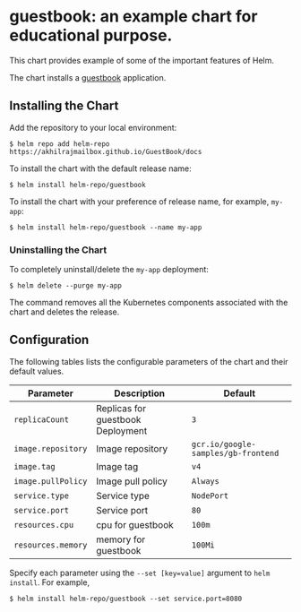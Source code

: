 # guestbook: an example chart for educational purpose.

This chart provides example of some of the important features of Helm.

The chart installs a [guestbook](https://github.com/kubernetes/examples/tree/master/guestbook) application.

## Installing the Chart

Add the repository to your local environment:
```
$ helm repo add helm-repo https://akhilrajmailbox.github.io/GuestBook/docs
```

To install the chart with the default release name:

```
$ helm install helm-repo/guestbook
```

To install the chart with your preference of release name, for example, `my-app`:

```
$ helm install helm-repo/guestbook --name my-app
```

### Uninstalling the Chart

To completely uninstall/delete the `my-app` deployment:

```
$ helm delete --purge my-app
```

The command removes all the Kubernetes components associated with the chart and deletes the release.

## Configuration

The following tables lists the configurable parameters of the chart and their default values.

| Parameter                  | Description                                     | Default                                                    |
| -----------------------    | ---------------------------------------------   | ---------------------------------------------------------- |
| `replicaCount`         | Replicas for guestbook Deployment                                | `3`                                         |
| `image.repository`         | Image repository                                | `gcr.io/google-samples/gb-frontend`                                         |
| `image.tag`                | Image tag                                       | `v4`                                                       |
| `image.pullPolicy`         | Image pull policy                               | `Always`                                                   |
| `service.type`             | Service type                                    | `NodePort`                                             |
| `service.port`             | Service port                                    | `80`                                                     |
| `resources.cpu`       | cpu for guestbook                             | `100m`                                                     |
| `resources.memory`               | memory for guestbook                                       | `100Mi`                                                     |

Specify each parameter using the `--set [key=value]` argument to `helm install`. For example,

```
$ helm install helm-repo/guestbook --set service.port=8080
```
